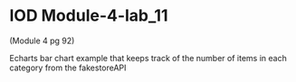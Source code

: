 # IOD Module-4-lab_11
(Module 4 pg 92) 

Echarts bar chart example that keeps track of the number of items in each category from the fakestoreAPI